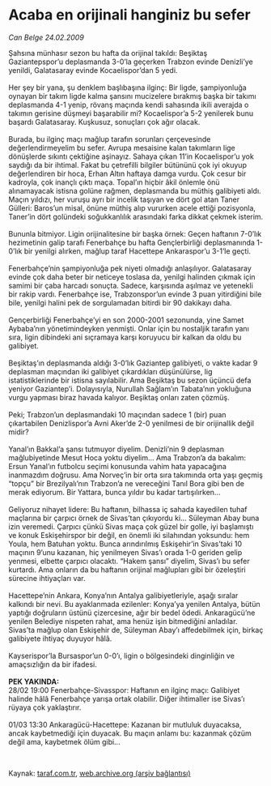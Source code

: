 # Acaba en orijinali hanginiz bu sefer

*Can Belge 24.02.2009*

<div class="taraf_structure_2col_1zq">
<div class="margen_n">



 <p>Şahsına münhasır sezon bu hafta da orijinal takıldı: Beşiktaş Gaziantepspor’u deplasmanda 3-0’la geçerken Trabzon evinde Denizli’ye yenildi, Galatasaray evinde Kocaelispor’dan 5 yedi. <br/><br/>Her şey bir yana, şu denklem başlıbaşına ilginç: Bir ligde, şampiyonluğa oynayan bir takım ligde kalma şansını mucizelere bırakmış başka bir takımı deplasmanda 4-1 yenip, rövanş maçında kendi sahasında ikili averajda o takımın gerisine düşmeyi başarabilir mi? Kocaelispor’a 5-2 yenilerek bunu başardı Galatasaray. Kuşkusuz, sonuçları çok ağır olacak. <br/><br/>Burada, bu ilginç maçı mağlup tarafın sorunları çerçevesinde değerlendirmeyelim bu sefer. Avrupa mesaisine kalan takımların lige dönüşlerde sıkıntı çektiğine aşinayız. Sahaya çıkan 11’in Kocaelispor’u yok saydığı da bir ihtimal. Fakat bu çetrefilli bilgiler bütününü çok iyi okuyup değerlendiren bir hoca, Erhan Altın haftaya damga vurdu. Çok cesur bir kadroyla, çok inançlı çıktı maça. Topal’ın hiçbir âkil önlemle önü alınamayacak istisna golüne rağmen, deplasmanda bu müthiş galibiyeti aldı. Maçın yıldızı, her vuruşu ayrı bir incelik taşıyan ve dört gol atan Taner Gülleri: Baros’un misal, önüne müthiş alıp vururken acele ettiği pozisyonla, Taner’in dört golündeki soğukkanlılık arasındaki farka dikkat çekmek isterim. <br/><br/>Bununla bitmiyor. Ligin orijinalitesine bir başka örnek: Geçen haftanın 7-0’lık hezimetinin galip tarafı Fenerbahçe bu hafta Gençlerbirliği deplasmanında 1-0’lık bir yenilgi alırken, mağlup taraf Hacettepe Ankaraspor’u 3-1’le geçti. <br/><br/>Fenerbahçe’nin şampiyonluğa pek niyeti olmadığı anlaşılıyor. Galatasaray evinde çok daha beter bir neticeye toslasa da, yenilgi halinden çıkmak için samimi bir çaba harcadı sonuçta. Sadece, karşısında aşılmaz ve yetenekli bir rakip vardı. Fenerbahçe ise, Trabzonspor’un evinde 3 puan yitirdiğini bile bile, yenilgi halini pek de sorgulamadan bitirdi bir 90 dakikayı daha. <br/><br/>Gençerbirliği Fenerbahçe’yi en son 2000-2001 sezonunda, yine Samet Aybaba’nın yönetimindeyken yenmişti. Onlar için bu nostaljik tarafın yanı sıra, ligin dibindeki ani sıçramaya karşı koruyucu bir kalkan da oldu bu galibiyet. <br/><br/>Beşiktaş’ın deplasmanda aldığı 3-0’lık Gaziantep galibiyeti, o vakte kadar 9 deplasman maçından iki galibiyet çıkardıkları düşünülürse, lig istatistiklerinde bir istisna sayılabilir. Ama Beşiktaş bu sezon üçüncü defa yeniyor Gaziantep’i. Dolayısıyla, Nurullah Sağlam’ın Tabata’nın yokluğuna vurgu yapması biraz havada kalıyor. Beşiktaş onları zaten çözmüş. <br/><br/>Peki; Trabzon’un deplasmandaki 10 maçından sadece 1 (bir) puan çıkartabilen Denizlispor’a Avni Aker’de 2-0 yenilmesi de bir orijinallik değil midir? <br/><br/>Yanal’ın Bakkal’a şansı tutmuyor diyelim. Denizli’nin 9 deplasman mağlubiyetinde Mesut Hoca yoktu diyelim... Ama Trabzon’a da bakalım: Ersun Yanal’ın futbolcu seçimi konusunda vahim hata yapacağına inanmazdım doğrusu. Ama Norveç’in bir orta sıra takımında orta yaşı geçmiş “topçu” bir Brezilyalı’nın Trabzon’a ne vereceğini Tanıl Bora gibi ben de merak ediyorum. Bir Yattara, bunca yıldır bu kadar tartışılırken... <br/><br/>Geliyoruz nihayet lidere: Bu haftanın, bilhassa iç sahada kayedilen tuhaf maçlarına bir çarpıcı örnek de Sivas’tan çıkıyordu ki... Süleyman Abay buna izin veremedi. Çarpıcı çünkü Sivas maça çok güzel bir golle, iyi başlamıştı ve konuk Eskişehirspor bir değil, en önemli iki silahından yoksundu: hem Youla, hem Batuhan yoktu. Bunca arındırılmış Eskişehir’in Sivas’taki 10 maçının 9’unu kazanan, hiç yenilmeyen Sivas’ı orada 1-0 geriden gelip yenmesi, elbette çarpıcı olacaktı. “Hakem şansı” diyelim, Sivas’ı bu sefer kurtardı. Ama onların da bu haftanın orijinal mağlupları gibi bir özeleştiri sürecine ihtiyaçları var. <br/><br/>Hacettepe’nin Ankara, Konya’nın Antalya galibiyetleriyle, aşağı sıralar kalkındı bir nevi. Bu ayaklanmada ezilenler: Konya’ya yenilen Antalya, bütün yaptığı doğruların üstünü çizercesine, ağır bir bedel ödedi. Ankaragücü’ne yenilen Belediye nispeten rahat, ama henüz işin bitmediğini anladılar. Sivas’ta mağlup olan Eskişehir de, Süleyman Abay’ı affedebilmek için, birkaç galibiyete ihtiyaç duyuyor hâlâ. <br/><br/>Kayserispor’la Bursaspor’un 0-0’ı, ligin o bölgesindeki dinginliğin ve amaçsızlığın da bir ifadesi. <b><br/><br/>PEK YAKINDA: </b><br/>28/02 19:00 Fenerbahçe-Sivasspor: Haftanın en ilginç maçı: Galibiyet halinde hâlâ Fenerbahçe yarışa ortak olabilir. Diğer ihtimaller ise Sivas’ı rüyaya çok yaklaştırır. <br/><br/>01/03 13:30 Ankaragücü-Hacettepe: Kazanan bir mutluluk duyacaksa, ancak kaybetmediği için duyacak. Bu maçın anlamı bu: kazanmak çözüm değil ama, kaybetmek ölüm gibi...</p>

<br/>


<div id="taraf_not">
</div>

</div>


</div>

Kaynak: [taraf.com.tr](http://www.taraf.com.tr:80/makale/4171.htm), [web.archive.org (arşiv bağlantısı)](http://web.archive.org/web/20090425172525/http://www.taraf.com.tr:80/makale/4171.htm)
